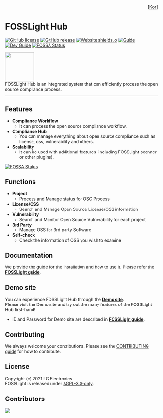 <!--
Copyright (c) 2021 LG Electronics
SPDX-License-Identifier: AGPL-3.0-only
 -->
<p align='right'>
  <a href="https://github.com/fosslight/fosslight_system/blob/main/docs/README_kor.md">[Kor]</a>
</p>

# FOSSLight Hub

[![GitHub license](https://img.shields.io/github/license/fosslight/fosslight.svg)](https://github.com/fosslight/fosslight/blob/main/LICENSE) [![GitHub release](https://img.shields.io/github/release/fosslight/fosslight.svg)](https://GitHub.com/fosslight/fosslight/releases/) [![Website shields.io](https://img.shields.io/website-up-down-green-red/http/demo.fosslight.org.svg)](http://demo.fosslight.org/) [![Guide](http://img.shields.io/badge/-doc-blue?style=flat-square&logo=github&link=https://fosslight.org/fosslight-guide-en/)](https://fosslight.org/fosslight-guide-en/) [![Dev Guide](https://img.shields.io/badge/Springboot-6DB33F?style=flat-square&logo=Spring&logoColor=white)](https://fosslight.org/fosslight-guide-en/features/1_developer.html)
[![FOSSA Status](https://app.fossa.com/api/projects/git%2Bgithub.com%2Fsameer1046%2Ffosslight.svg?type=shield)](https://app.fossa.com/projects/git%2Bgithub.com%2Fsameer1046%2Ffosslight?ref=badge_shield)


<a href="https://fosslight.org"><img src="https://user-images.githubusercontent.com/50347670/115320108-287aeb80-a1bc-11eb-869b-5ef9431ac3d3.png" width="96"></a>  
FOSSLight Hub is an integrated system that can efficiently process the open source compliance process.

---
## Features
- **Compliance Workflow**
  - It can process the open source compliance workflow.
- **Compliance Hub**
  - You can manage everything about open source compliance such as license, oss, vulnerability and others.
- **Scalability**
  - It can be used with additional features (including FOSSLight scanner or other plugins).


[![FOSSA Status](https://app.fossa.com/api/projects/git%2Bgithub.com%2Fsameer1046%2Ffosslight.svg?type=large)](https://app.fossa.com/projects/git%2Bgithub.com%2Fsameer1046%2Ffosslight?ref=badge_large)

## Functions
- **Project**
  - Process and Manage status for OSC Process
- **License/OSS**
  - Search and Manage Open Source License/OSS information
- **Vulnerability**
  - Search and Monitor Open Source Vulnerability for each project
- **3rd Party**
  - Manage OSS for 3rd party Software
- **Self-check**
  - Check the information of OSS you wish to examine

## Documentation
We provide the guide for the installation and how to use it. Please refer the **[FOSSLight guide](https://fosslight.org/fosslight-guide-en/)**.

## Demo site
You can experience FOSSLight Hub through the **[Demo site](https://demo.fosslight.org/)**.  
Please visit the Demo site and try out the many features of the FOSSLight Hub first-hand!  
- ID and Password for Demo site are described in **[FOSSLight guide](https://fosslight.org/fosslight-guide-en/)**.

## Contributing
We always welcome your contributions. Please see the [CONTRIBUTING guide](CONTRIBUTING.md) for how to contribute.

## License
Copyright (c) 2021 LG Electronics  
FOSSLight is released under [AGPL-3.0-only](LICENSE).

## Contributors
<a href="https://github.com/fosslight/fosslight/graphs/contributors">
  <img src="https://contrib.rocks/image?repo=fosslight/fosslight" />
</a>